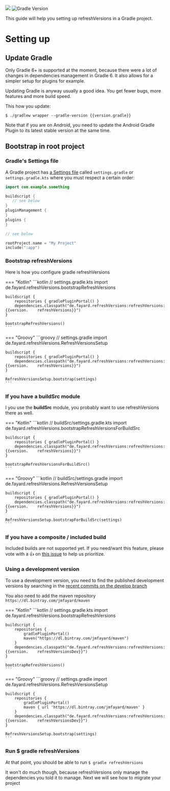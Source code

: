 [![](https://img.shields.io/maven-metadata/v/https/plugins.gradle.org/m2/de.fayard/refreshVersions/de.fayard.refreshVersions.gradle.plugin/maven-metadata.xml.svg?label=refreshVersions)](https://plugins.gradle.org/plugin/de.fayard.refreshVersions)
![Gradle Version](https://img.shields.io/endpoint?url=https%3A%2F%2Fgradle-latest-version-8xb9v8uk09jm.runkit.sh%2F)


This guide will help you setting up refreshVersions in a Gradle project.

# Setting up

## Update Gradle

Only Gradle 6+ is supported at the moment, because there were a lot of changes in dependencies management in Gradle 6. It also allows for a simpler setup for plugins for example.

Updating Gradle is anyway usually a good idea. You get fewer bugs, more
features and more build speed.

This how you update:

`$ ./gradlew wrapper --gradle-version {{version.gradle}}`

Note that if you are on Android, you need to update the Android Gradle Plugin to its latest stable version at the same time.

## Bootstrap in root project

### Gradle's Settings file

A Gradle project has [a Settings file](https://docs.gradle.org/current/userguide/build_lifecycle.html#sec:settings_file) called `settings.gradle`  or `settings.gradle.kts` where you must respect a certain order:

```kotlin
import com.example.something

buildscript {
   // see below
}
pluginManagement {
}
plugins {
}

// see below

rootProject.name = "My Project"
include(":app")
```

### Bootstrap refreshVersions

Here is how you configure gradle refreshVersions

=== "Kotlin"
    ```kotlin
    // settings.gradle.kts
    import de.fayard.refreshVersions.bootstrapRefreshVersions

    buildscript {
        repositories { gradlePluginPortal() }
        dependencies.classpath("de.fayard.refreshVersions:refreshVersions:{{version.    refreshVersions}}")
    }

    bootstrapRefreshVersions()
    ```

=== "Groovy"
    ```groovy
    // settings.gradle
    import de.fayard.refreshVersions.RefreshVersionsSetup

    buildscript {
        repositories { gradlePluginPortal() }
        dependencies.classpath("de.fayard.refreshVersions:refreshVersions:{{version.    refreshVersions}}")
    }

    RefreshVersionsSetup.bootstrap(settings)
    ```


### If you have a buildSrc module

I you use the **buildSrc** module, you probably want to use refreshVersions there as well.

=== "Kotlin"
    ```kotlin
    // buildSrc/settings.gradle.kts
    import de.fayard.refreshVersions.bootstrapRefreshVersionsForBuildSrc

    buildscript {
        repositories { gradlePluginPortal() }
        dependencies.classpath("de.fayard.refreshVersions:refreshVersions:{{version.    refreshVersions}}")
    }

    bootstrapRefreshVersionsForBuildSrc()
    ```

=== "Groovy"
    ```kotlin
    // buildSrc/settings.gradle
    import de.fayard.refreshVersions.RefreshVersionsSetup

    buildscript {
        repositories { gradlePluginPortal() }
        dependencies.classpath("de.fayard.refreshVersions:refreshVersions:{{version.    refreshVersions}}")
    }

    RefreshVersionsSetup.bootstrapForBuildSrc(settings)
    ```


### If you have a composite / included build

Included builds are not supported yet. If you need/want this feature,
please vote with a 👍 on [this issue](https://github.com/jmfayard/refreshVersions/issues/205) to
help us prioritize.

### Using a development version

To use a development version, you need to find the published development versions by searching in the
[recent commits on the develop branch](https://github.com/jmfayard/refreshVersions/commits/develop)

You also need to add the maven repository `https://dl.bintray.com/jmfayard/maven`

=== "Kotlin"
    ```kotlin
    // settings.gradle.kts
    import de.fayard.refreshVersions.bootstrapRefreshVersions

    buildscript {
        repositories {
            gradlePluginPortal()
            maven("https://dl.bintray.com/jmfayard/maven")
        }
        dependencies.classpath("de.fayard.refreshVersions:refreshVersions:{{version.    refreshVersionsDev}}")
    }

    bootstrapRefreshVersions()
    ```

=== "Groovy"
    ```groovy
    // settings.gradle
    import de.fayard.refreshVersions.RefreshVersionsSetup

    buildscript {
        repositories {
            gradlePluginPortal()
            maven { url 'https://dl.bintray.com/jmfayard/maven' }
        }
        dependencies.classpath("de.fayard.refreshVersions:refreshVersions:{{version.    refreshVersionsDev}}")
    }

    RefreshVersionsSetup.bootstrap(settings)
    ```

### Run $ gradle refreshVersions

At that point, you should be able to run `$ gradle refreshVersions`

It won't do much though, because refreshVersions only manage the dependencies you told it to manage. Next we will see how to migrate your project
